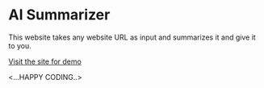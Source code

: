 # AI Summarizer

This website takes any website URL as input and summarizes it and give it to you.

[Visit the site for demo](https://ai-summarizer-27egt5p62-codewithmuzzu.vercel.app/)

<...HAPPY CODING..>
